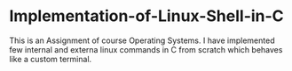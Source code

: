 # Implementation-of-Linux-Shell-in-C

This is an Assignment of course Operating Systems. I have implemented few internal and externa linux commands in C from scratch which behaves like a custom terminal.
